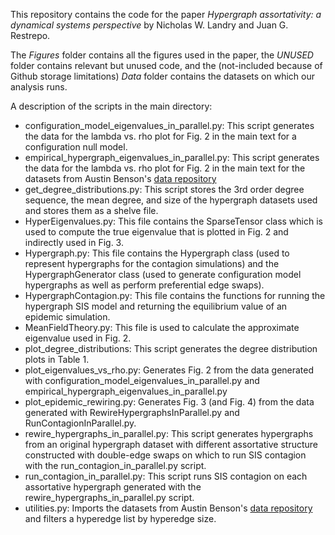 This repository contains the code for the paper *Hypergraph assortativity: a dynamical systems perspective* by Nicholas W. Landry and Juan G. Restrepo.

The *Figures* folder contains all the figures used in the paper, the *UNUSED* folder contains relevant but unused code, and the (not-included because of Github storage limitations) *Data* folder contains the datasets on which our analysis runs.

A description of the scripts in the main directory:
- configuration_model_eigenvalues_in_parallel.py: This script generates the data for the lambda vs. rho plot for Fig. 2 in the main text for a configuration null model.
- empirical_hypergraph_eigenvalues_in_parallel.py: This script generates the data for the lambda vs. rho plot for Fig. 2 in the main text for the datasets from Austin Benson's [data repository](https://www.cs.cornell.edu/~arb/data/)
- get_degree_distributions.py: This script stores the 3rd order degree sequence, the mean degree, and size of the hypergraph datasets used and stores them as a shelve file.
- HyperEigenvalues.py: This file contains the SparseTensor class which is used to compute the true eigenvalue that is plotted in Fig. 2 and indirectly used in Fig. 3.
- Hypergraph.py: This file contains the Hypergraph class (used to represent hypergraphs for the contagion simulations) and the HypergraphGenerator class (used to generate configuration model hypergraphs as well as perform preferential edge swaps).
- HypergraphContagion.py: This file contains the functions for running the hypergraph SIS model and returning the equilibrium value of an epidemic simulation.
- MeanFieldTheory.py: This file is used to calculate the approximate eigenvalue used in Fig. 2.
- plot_degree_distributions: This script generates the degree distribution plots in Table 1.
- plot_eigenvalues_vs_rho.py: Generates Fig. 2 from the data generated with configuration_model_eigenvalues_in_parallel.py and empirical_hypergraph_eigenvalues_in_parallel.py
- plot_epidemic_rewiring.py: Generates Fig. 3 (and Fig. 4) from the data generated with RewireHypergraphsInParallel.py and RunContagionInParallel.py.
- rewire_hypergraphs_in_parallel.py: This script generates hypergraphs from an original hypergraph dataset with different assortative structure constructed with double-edge swaps on which to run SIS contagion with the run_contagion_in_parallel.py script.
- run_contagion_in_parallel.py: This script runs SIS contagion on each assortative hypergraph generated with the rewire_hypergraphs_in_parallel.py script.
- utilities.py: Imports the datasets from Austin Benson's [data repository](https://www.cs.cornell.edu/~arb/data/) and filters a hyperedge list by hyperedge size.